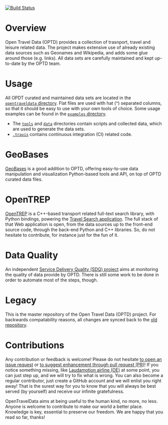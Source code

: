 [![Build Status](https://travis-ci.org/opentraveldata/opentraveldata.svg?branch=master)](https://travis-ci.org/opentraveldata/opentraveldata)

# Overview
Open Travel Data (OPTD) provides a collection of trasnport, travel and leisure
related data. The project makes extensive use of already existing data sources
such as Geonames and Wikipedia, and adds some glue around those (e.g. links).
All data sets are carefully maintained and kept up-to-date by the OPTD
team.

# Usage
All OPDT curated and maintained data sets are located in the
[``opentraveldata`` directory](https://github.com/opentraveldata/opentraveldata/tree/master/opentraveldata).
Flat files are used with hat (^) separated columns,
so that it should be easy to use with your own tools of choice.
Some usage examples can be found in the [``examples`` directory](https://github.com/opentraveldata/opentraveldata/tree/master/examples).

* The [``tools``](https://github.com/opentraveldata/opentraveldata/tree/master/tools)
  and [``data``](https://github.com/opentraveldata/opentraveldata/tree/master/data)
  directories contain scripts and collected data, which are used to generate
  the data sets.
* [``.travis``](https://github.com/opentraveldata/opentraveldata/tree/master/.travis)
  contains continuous integration (CI) related code.

# GeoBases
[GeoBases](http://opentraveldata.github.io/geobases/) is a good addition to OPTD,
offering easy-to-use data manipulation and visualization Python-based tools
and API, on top of OPTD curated data files.

# OpenTREP
[OpenTREP](http://github.com/trep/opentrep) is a C++-based transport related
full-text search library, with Python bindings, powering the
[Travel Search application](http://search-travel.org). The full stack of that
Web application is open, from the data sources up to the front-end source code,
through the back-end Python and C++ libraries. So, do not hesitate to contribute,
for instance just for the fun of it.

# Data Quality
An independent
[Service Delivery Quality (SDQ) project](http://github.com/service-delivery-quality/quality-assurance/tree/master/samples/opentraveldata)
aims at monitoring the quality of data provide by OPTD. There is still some work
to be done in order to automate most of the steps, though.

# Legacy
This is the master repository of the Open Travel Data (OPTD) project.
For backwards compatability reasons, all changes are synced back to the
[old repository](https://github.com/opentraveldata/optd).

# Contributions
Any contribution or feedback is welcome!
Please do not hesitate
[to open an issue request](http://github.com/opentraveldata/opentraveldata/issues/new)
or
[to suggest enhancement through pull request (PR)](http://github.com/opentraveldata/opentraveldata/compare)!
If you notice something missing, like
[Laudamotion airline (OE)](http://github.com/opentraveldata/opentraveldata/issues/93)
at some point, you can just step up, and we will try to fix what is wrong.
You can also become a regular contributor, just create a GitHub account and
we will enlist you right away! That is the surest way for you to know that you
will always be best served (by yourself) and receive our infinite gratefulness.

OpenTravelData aims at being useful to the human kind, no more, no less.
Anyone is welcome to contribute to make our world a better place.
Knowledge is key, essential to preserve our freedom. We are happy that you read
so far, thanks!

